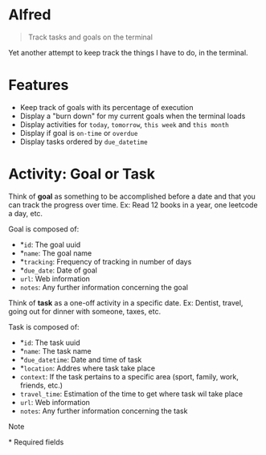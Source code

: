# Alfred

> Track tasks and goals on the terminal

Yet another attempt to keep track the things I have to do, in the terminal.

# Features

- Keep track of goals with its percentage of execution
- Display a "burn down" for my current goals when the terminal loads
- Display activities for `today`, `tomorrow`, `this week` and `this month`
- Display if goal is `on-time` or `overdue`
- Display tasks ordered by `due_datetime`

# Activity: Goal or Task

Think of **goal** as something to be accomplished before a date and that you can track the progress over time.
Ex: Read 12 books in a year, one leetcode a day, etc.

Goal is composed of:

- *`id`: The goal uuid
- *`name`: The goal name
- *`tracking`: Frequency of tracking in number of days
- *`due_date`: Date of goal
- `url`: Web information
- `notes`: Any further information concerning the goal

Think of **task** as a one-off activity in a specific date.
Ex: Dentist, travel, going out for dinner with someone, taxes, etc.

Task is composed of:

- *`id`: The task uuid
- *`name`: The task name
- *`due_datetime`: Date and time of task
- *`location`: Addres where task take place
- `context`: If the task pertains to a specific area (sport, family, work, friends, etc.)
- `travel_time`: Estimation of the time to get where task wil take place
- `url`: Web information
- `notes`: Any further information concerning the task

> [!NOTE]
> \* Required fields